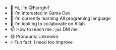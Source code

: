 - 👋 Hi, I’m @Farrghif
- 👀 I’m interested in Game Dev
- 🌱 I’m currently learning All programing language
- 💞️ I’m looking to collaborate on Allah
- 📫 How to reach me : jus DM me
-  😄 Pronouns: Unknown
- ⚡ Fun fact: I need too improve

<!---
Farrghif/Farrghif is a ✨ special ✨ repository because its `README.md` (this file) appears on your GitHub profile.
You can click the Preview link to take a look at your changes.
--->
